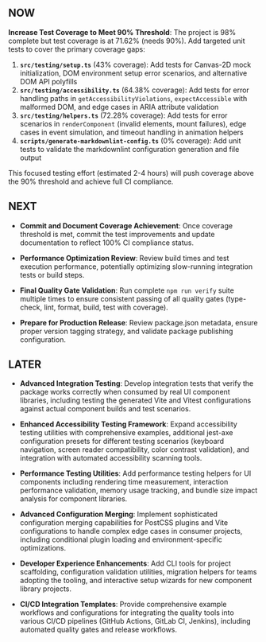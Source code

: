 ## NOW

**Increase Test Coverage to Meet 90% Threshold**: The project is 98% complete but test coverage is at 71.62% (needs 90%). Add targeted unit tests to cover the primary coverage gaps:

1. **`src/testing/setup.ts`** (43% coverage): Add tests for Canvas-2D mock initialization, DOM environment setup error scenarios, and alternative DOM API polyfills
2. **`src/testing/accessibility.ts`** (64.38% coverage): Add tests for error handling paths in `getAccessibilityViolations`, `expectAccessible` with malformed DOM, and edge cases in ARIA attribute validation
3. **`src/testing/helpers.ts`** (72.28% coverage): Add tests for error scenarios in `renderComponent` (invalid elements, mount failures), edge cases in event simulation, and timeout handling in animation helpers
4. **`scripts/generate-markdownlint-config.ts`** (0% coverage): Add unit tests to validate the markdownlint configuration generation and file output

This focused testing effort (estimated 2-4 hours) will push coverage above the 90% threshold and achieve full CI compliance.

## NEXT

- **Commit and Document Coverage Achievement**: Once coverage threshold is met, commit the test improvements and update documentation to reflect 100% CI compliance status.

- **Performance Optimization Review**: Review build times and test execution performance, potentially optimizing slow-running integration tests or build steps.

- **Final Quality Gate Validation**: Run complete `npm run verify` suite multiple times to ensure consistent passing of all quality gates (type-check, lint, format, build, test with coverage).

- **Prepare for Production Release**: Review package.json metadata, ensure proper version tagging strategy, and validate package publishing configuration.

## LATER

- **Advanced Integration Testing**: Develop integration tests that verify the package works correctly when consumed by real UI component libraries, including testing the generated Vite and Vitest configurations against actual component builds and test scenarios.

- **Enhanced Accessibility Testing Framework**: Expand accessibility testing utilities with comprehensive examples, additional jest-axe configuration presets for different testing scenarios (keyboard navigation, screen reader compatibility, color contrast validation), and integration with automated accessibility scanning tools.

- **Performance Testing Utilities**: Add performance testing helpers for UI components including rendering time measurement, interaction performance validation, memory usage tracking, and bundle size impact analysis for component libraries.

- **Advanced Configuration Merging**: Implement sophisticated configuration merging capabilities for PostCSS plugins and Vite configurations to handle complex edge cases in consumer projects, including conditional plugin loading and environment-specific optimizations.

- **Developer Experience Enhancements**: Add CLI tools for project scaffolding, configuration validation utilities, migration helpers for teams adopting the tooling, and interactive setup wizards for new component library projects.

- **CI/CD Integration Templates**: Provide comprehensive example workflows and configurations for integrating the quality tools into various CI/CD pipelines (GitHub Actions, GitLab CI, Jenkins), including automated quality gates and release workflows.